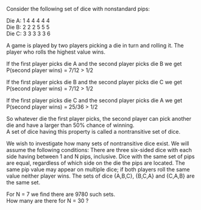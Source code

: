   <p>  Consider the following set of dice with nonstandard pips:  </p>    <p>  Die A: 1 4 4 4 4 4<br />  Die B: 2 2 2 5 5 5<br />  Die C: 3 3 3 3 3 6<br />  </p>    <p>  A game is played by two players picking a die in turn and rolling it. The player who rolls the highest value wins.  </p>    <p>  If the first player picks die A and the second player picks die B we get<br />  P(second player wins) = 7/12 > 1/2  </p>    <p>  If the first player picks die B and the second player picks die C we get<br />  P(second player wins) = 7/12 > 1/2  </p>    <p>  If the first player picks die C and the second player picks die A we get<br />  P(second player wins) = 25/36 > 1/2  </p>    <p>  So whatever die the first player picks, the second player can pick another die and have a larger than 50% chance of winning.<br />  A set of dice having this property is called a nontransitive set of dice.  </p>    <p>  We wish to investigate how many sets of nontransitive dice exist. We will assume the following conditions:  There are three six-sided dice with each side having between 1 and N pips, inclusive.  Dice with the same set of pips are equal, regardless of which side on the die the pips are located.  The same pip value may appear on multiple dice; if both players roll the same value neither player wins.  The sets of dice {A,B,C}, {B,C,A} and {C,A,B} are the same set.    </p>    <p>  For N = 7 we find there are 9780 such sets.<br />  How many are there for N = 30 ?  </p>  